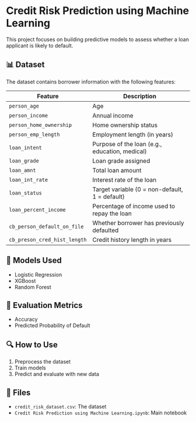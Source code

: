 # Credit Risk Prediction using Machine Learning

This project focuses on building predictive models to assess whether a loan applicant is likely to default.

## 📊 Dataset
The dataset contains borrower information with the following features:

| Feature | Description |
|--------|-------------|
| `person_age` | Age |
| `person_income` | Annual income |
| `person_home_ownership` | Home ownership status |
| `person_emp_length` | Employment length (in years) |
| `loan_intent` | Purpose of the loan (e.g., education, medical) |
| `loan_grade` | Loan grade assigned |
| `loan_amnt` | Total loan amount |
| `loan_int_rate` | Interest rate of the loan |
| `loan_status` | Target variable (0 = non-default, 1 = default) |
| `loan_percent_income` | Percentage of income used to repay the loan |
| `cb_person_default_on_file` | Whether borrower has previously defaulted |
| `cb_preson_cred_hist_length` | Credit history length in years |

## 🧠 Models Used
- Logistic Regression
- XGBoost
- Random Forest

## 🧪 Evaluation Metrics
- Accuracy
- Predicted Probability of Default

## 🔍 How to Use
1. Preprocess the dataset
2. Train models
3. Predict and evaluate with new data

## 📁 Files
- `credit_risk_dataset.csv`: The dataset
- `Credit Risk Prediction using Machine Learning.ipynb`: Main notebook

